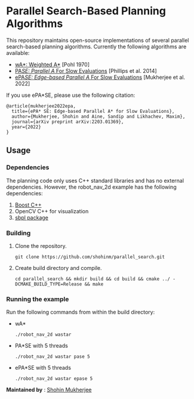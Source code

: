 
# Parallel Search-Based Planning Algorithms

This repository maintains open-source implementations of several parallel search-based planning algorithms. Currently the following algorithms are available:
* [wA*: Weighted A*](https://www.sciencedirect.com/science/article/pii/000437027090007X) [Pohl 1970]
* [PA*SE: Parallel A* For Slow Evaluations](https://www.aaai.org/ocs/index.php/ICAPS/ICAPS14/paper/view/7952/8029) [Phillips et al. 2014]
* [ePA*SE: Edge-based Parallel A* For Slow Evaluations](https://arxiv.org/pdf/2203.01369.pdf) [Mukherjee et al. 2022]

If you use ePA*SE, please use the following citation:
```
@article{mukherjee2022epa,
  title={ePA* SE: Edge-based Parallel A* for Slow Evaluations},
  author={Mukherjee, Shohin and Aine, Sandip and Likhachev, Maxim},
  journal={arXiv preprint arXiv:2203.01369},
  year={2022}
}
```
## Usage

### Dependencies
The planning code only uses C++ standard libraries and has no external dependencies. However, the robot_nav_2d example has the following dependencies:
1. [Boost C++](https://www.boost.org/)
2. OpenCV C++ for visualization
3. [sbpl package](https://github.com/sbpl/sbpl)

### Building
1. Clone the repository.
    ```
    git clone https://github.com/shohinm/parallel_search.git
    ```
2. Create build directory and compile.
    ```
    cd parallel_search && mkdir build && cd build && cmake ../ -DCMAKE_BUILD_TYPE=Release && make
    ```
    
### Running the example
Run the following commands from within the build directory:
* wA*
    ```
    ./robot_nav_2d wastar
    ```
* PA*SE with 5 threads
    ```
    ./robot_nav_2d wastar pase 5
    ```
* ePA*SE with 5 threads
    ```
    ./robot_nav_2d wastar epase 5
    ```
  
    
**Maintained by** : [Shohin Mukherjee](https://www.ri.cmu.edu/ri-people/shohin-mukherjee/)
